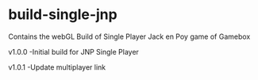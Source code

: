 # build-single-jnp
Contains the webGL Build of Single Player Jack en Poy game of Gamebox

v1.0.0 
-Initial build for JNP Single Player

v1.0.1
-Update multiplayer link
